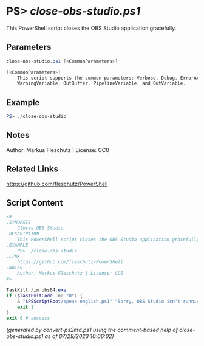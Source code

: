 PS> *close-obs-studio.ps1*
====================

This PowerShell script closes the OBS Studio application gracefully.

Parameters
----------
```powershell
close-obs-studio.ps1 [<CommonParameters>]

[<CommonParameters>]
    This script supports the common parameters: Verbose, Debug, ErrorAction, ErrorVariable, WarningAction, 
    WarningVariable, OutBuffer, PipelineVariable, and OutVariable.
```

Example
-------
```powershell
PS> ./close-obs-studio

```

Notes
-----
Author: Markus Fleschutz | License: CC0

Related Links
-------------
https://github.com/fleschutz/PowerShell

Script Content
--------------
```powershell
<#
.SYNOPSIS
	Closes OBS Studio
.DESCRIPTION
	This PowerShell script closes the OBS Studio application gracefully.
.EXAMPLE
	PS> ./close-obs-studio
.LINK
	https://github.com/fleschutz/PowerShell
.NOTES
	Author: Markus Fleschutz | License: CC0
#>

TaskKill /im obs64.exe
if ($lastExitCode -ne "0") {
	& "$PSScriptRoot/speak-english.ps1" "Sorry, OBS Studio isn't running"
	exit 1
}
exit 0 # success
```

*(generated by convert-ps2md.ps1 using the comment-based help of close-obs-studio.ps1 as of 07/29/2023 10:06:02)*
